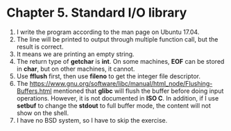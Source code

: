 # Chapter 5. Standard I/O library
1. I write the program according to the man page on Ubuntu 17.04.
2. The line will be printed to output through multiple function call, but the result is correct.
3. It means we are printing an empty string.
4. The return type of **getchar** is **int**. On some machines, **EOF** can be stored in **char**, but on other machines, it cannot.
5. Use **fflush** first, then use **fileno** to get the integer file descriptor.
6. The https://www.gnu.org/software/libc/manual/html_node/Flushing-Buffers.html mentioned that **glibc** will flush the buffer before doing input operations. However, it is not documented in **ISO C**. In addition, if I use **setbuf** to change the **stdout** to full buffer mode, the content will not show on the shell. 
7. I have no BSD system, so I have to skip the exercise. 
